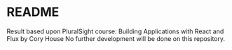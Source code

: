 # README

Result based upon PluralSight course: Building Applications with React and Flux by Cory House
No further development will be done on this repository.

